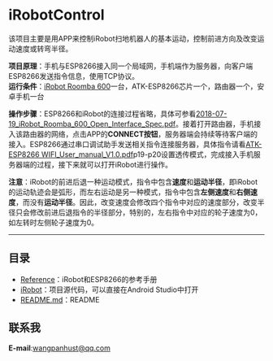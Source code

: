 # iRobotControl
该项目主要是用APP来控制iRobot扫地机器人的基本运动，控制前进方向及改变运动速度或转弯半径。

**项目原理**：手机与ESP8266接入同一个局域网，手机端作为服务器，向客户端ESP8266发送指令信息，使用TCP协议。   
**运行条件**：[iRobot Roomba 600](https://webapi.irobot.com//for-the-home/support/product-resources/roomba-600-resources.aspx)一台，ATK-ESP8266芯片一个，路由器一个，安卓手机一台  

**操作步骤**：ESP8266和iRobot的连接过程省略，具体可参看[2018-07-19_iRobot_Roomba_600_Open_Interface_Spec.pdf](https://github.com/WangPanHUST/iRobotControl/tree/master/Reference)。接着打开路由器，手机接入该路由器的网络，点击APP的**CONNECT按钮**，服务器端会持续等待客户端的接入。ESP8266通过串口调试助手发送相关指令连接服务器，具体指令请看[ATK-ESP8266 WIFI_User_manual_V1.0.pdf](https://github.com/WangPanHUST/iRobotControl/tree/master/Reference)p19-p20设置透传模式，完成接入手机服务器端的过程，接下来就可以打开iRobot进行操作。  

**注意**：iRobot的前进后退一种运动模式，指令中包含**速度**和**运动半径**，即iRobot的运动轨迹会是弧形，而左右运动是另一种模式，指令中包含**左侧速度**和**右侧速度**，而没有**运动半径**。因此，改变速度会修改四个指令中对应的速度部分，改变半径只会修改前进后退指令的半径部分，特别的，左右指令中对应的轮子速度为0，如左转时左侧轮子速度为0。

***
## 目录
- [Reference](https://github.com/WangPanHUST/iRobotControl/tree/master/Reference)：iRobot和ESP8266的参考手册
- [iRobot](https://github.com/WangPanHUST/iRobotControl/tree/master/iRobot)：项目源代码，可以直接在Android Studio中打开
- [README.md](https://github.com/WangPanHUST/iRobotControl/blob/master/README.md)：README

## 联系我 
**E-mail**:wangpanhust@qq.com
